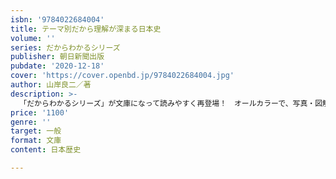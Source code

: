```yaml
---
isbn: '9784022684004'
title: テーマ別だから理解が深まる日本史
volume: ''
series: だからわかるシリーズ
publisher: 朝日新聞出版
pubdate: '2020-12-18'
cover: 'https://cover.openbd.jp/9784022684004.jpg'
author: 山岸良二／著
description: >-
  「だからわかるシリーズ」が文庫になって読みやすく再登場！　オールカラーで、写真・図解たっぷり。政治、外交、社会、宗教、周縁、文化、都市、合戦の８テーマで日本史を改めて見つめる。端的にまとまっているので大人の学び直しにもおすすめ。
price: '1100'
genre: ''
target: 一般
format: 文庫
content: 日本歴史

---
```

